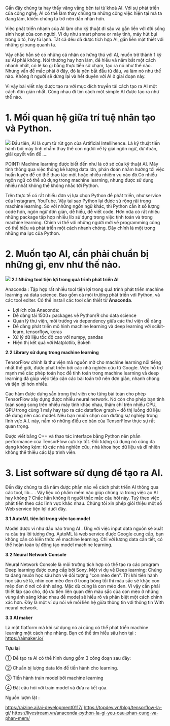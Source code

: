 Gần đây chúng ta hay thấy văng vẳng bên tai từ khoá AI. Với sự phát triển của công nghệ, AI có thể làm thay chúng ta những công việc hiện tại mà ta đang làm, khiến chúng ta trở nên dần nhàn hơn.

Việc phát triển nhanh của AI làm cho kỹ thuật đi sâu và gắn liền với đời sống sinh hoạt của con người. Ví dụ như  smart phone or máy tính, máy hút bụi trong ô tô, hay tủ lạnh. Tất cả đều dã được tích hợp AI, gắn liền mật thiết với những gì xung quanh ta. 

Vậy chắc hẳn sẽ có những cá nhân có hứng thú với AI, muốn trở thành 1 kỹ sư AI phải không.  Nói thường hay hơn làm, để hiểu và nắm bắt một cách nhanh nhất, có lẽ ko gì bằng thực tiễn sờ chạm, tạo ra nó như thế nào. Nhưng vấn đề mắc phải ở đây, đó là nên bắt đầu từ đâu, và làm nó như thế nào. Không ít người sẽ dừng lại và hết duyên với AI ở giai đoạn này. 

Vì vậy bài viết này được tạo ra với mục đích truyền tải cách tạo ra AI một cách đơn giản nhất. Cùng nhau đi tìm cách một simple AI được tạo ra như thế nào.

# 1. Mối quan hệ giữa trí tuệ nhân tạo và Python. 

![](https://images.viblo.asia/a83319ac-77f2-4f46-bd06-55914711c112.jpg)
Đầu tiên, AI là cụm từ rút gọn của Artificial Intellihence. Là kỹ thuật tiến hành bởi máy tính nhắm thay thế con người về lý giải ngôn ngữ, dự đoán, giải quyết vấn đề ....

POINT:
Machine learning được biết đến như là cở sở của kỹ thuật AI. Máy tính thông qua việc thống kê lượng data lớn, phán đoán nhằm hướng tới việc huẩn luyện để có thể thao tác một hoặc nhiều nhiệm vụ nào đó.Có nhiều ngôn ngữ có thể sử dụng trong  machine learning, nhưng được sử dụng nhiều nhất không thể không nhắc tới Python. 

Trên thực tế có rất nhiểu đơn vị lựa chọn Python để phát triển, như service của Instagram, YouTube. Vậy tai sao Python lại được sử 
rộng rãi trong machine learning. So với những ngôn ngữ khác, thì Python cần ít số lượng code hơn, ngôn ngữ đơn giản, dễ hiểu, dễ viết code. Hơn nữa có rất nhiều những package tập hợp nhiều lib sử dụng trong việc tính toán và trong machine learning. Chính vì thế  với những người mới về programming cũng có thể hiểu và phát triển một cách nhanh chóng. Đây chính là một trong những ma lực của Python.

# 2. Muốn tạo AI, cần phải chuẩn bị những gì, env như thế nào. 

![](https://images.viblo.asia/140fda62-a839-423c-b53b-5c15f033cf45.jpg)
**2.1 Những tool tiện lợi trong quá trình phát triển AI**

Anaconda : Tập hợp rất nhiều tool tiện lợi trong quá trình phát triển machine learning và data science. 
Bao gồm cả môi trường phát triển với Python, và các tool editer. Có thể install các tool cần thiết từ **Anaconda**. 

* Lợi ích của Anaconda:
* Dễ dàng tải 1500+ packages về Python/R cho data science
* Quản lý thư viện, môi trường và dependency giữa các thư viện dễ dàng
* Dễ dàng phát triển mô hình machine learning và deep learning với scikit-learn, tensorflow, keras
* Xử lý dữ liệu tốc độ cao với numpy, pandas
* Hiện thị kết quả với Matplotlib, Bokeh

**2.2 Library sử dụng trong machine learning**

TensorFlow chính là thư viện mã nguồn mở cho machine learning nổi tiếng nhất thế giới, được phát triển bởi các nhà nghiên cứu từ Google. Việc hỗ trợ mạnh mẽ các phép toán học để tính toán trong machine learning và deep learning đã giúp việc tiếp cận các bài toán trở nên đơn giản, nhanh chóng và tiện lợi hơn nhiều.

Các hàm được dựng sẵn trong thư viện cho từng bài toán cho phép TensorFlow xây dựng được nhiều neural network. Nó còn cho phép bạn tính toán song song trên nhiều máy tính khác nhau, thậm chí trên nhiều CPU, GPU trong cùng 1 máy hay tạo ra các dataflow graph – đồ thị luồng dữ liệu để dựng nên các model. Nếu bạn muốn chọn con đường sự nghiệp trong lĩnh vực A.I. này, nắm rõ những điều cơ bản của TensorFlow thực sự rất quan trọng.

Được viết bằng C++ và thao tác interface bằng Python nên phần performance của TensorFlow cực kỳ tốt. Đối tượng sử dụng nó cũng đa dạng không kém: từ các nhà nghiên cứu, nhà khoa học dữ liệu và dĩ nhiên không thể thiếu các lập trình viên.

# 3. List software sử dụng để tạo ra AI. 

Đến đây chúng ta đã nắm được phần nào về cách phát triển AI thông qua các tool, lib... . Vậy liệu có phầm mềm nào giúp chúng ra trong việc ạo AI hay không ? Chắc hẳn không ít người thắc mắc câu hỏi này. 
Tuỳ theo việc phát tiển theo các lĩnh vực khác nhau. Chúng tôi xin phép giói thiệu một số Web service tiện lợi dưới đây. 

**3.1 AutoML tiện lợi trong việc tạo model**

Model được ví như đầu não trong AI . Ứng với việc input data nguồn sẽ xuất ra câu trả lời tương ứng. 
AutoML là web service được Google cung cấp, bạn không cần có kiến thức về machine learning. Chỉ với lượng data cần tiết, có thể hoàn toàn tự động tạo  model machine learning. 

**3.2 Neural Network Console**

Neural Network Console là môi trường tích hợp có thể tạo ra các program Deep learning được cung cấp bởi Sony. 
Một ví dụ về  Deep learning: 
Chúng ta đang muốn học sâu hơn về đối tượng "con mèo đen". Thì khi tiến hành học sâu sẽ là, nhìn con mèo đen ở trong bóng tối thì màu sắc sẽ khác con mèo đen ở nơi có ánh sáng. Mặc dù cùng là con mèo đen. Vì vậy cần phải thiết lập sao cho, độ ưu tiên liên quan đến màu sắc của con mèo ở những vùng ánh sáng khác nhau để model sẽ hiểu rõ và phân biệt một cách chính xác hơn. Đây là một ví dụ nói về  mối liên hệ giữa thông tin với thông tin With neural network. 

**3.3 AI maker** 

Là một flatform mà khi sử dụng nó ai cũng có thể phát triển machine learning một cách nhẹ nhàng. 
Bạn có thể tìm hiểu sâu hơn tại : 
https://aimaker.io/

**Tựu lại**

① Để tạo ra AI có thể hình dung gồm 3 công đoạn sau đây: 

② Chuẩn bị lượng data lớn để tiến hành cho learning. 

③ Tiến hành train model bởi machine learning

④ Đặt câu hỏi với  train model và đưa ra kết qủa. 

Nguồn lượm lặt : 

https://aizine.ai/ai-development0117/
https://topdev.vn/blog/tensorflow-la-gi/
https://livestream.vn/anaconda-python-la-gi-yeu-cau-phan-cung-va-phan-mem/